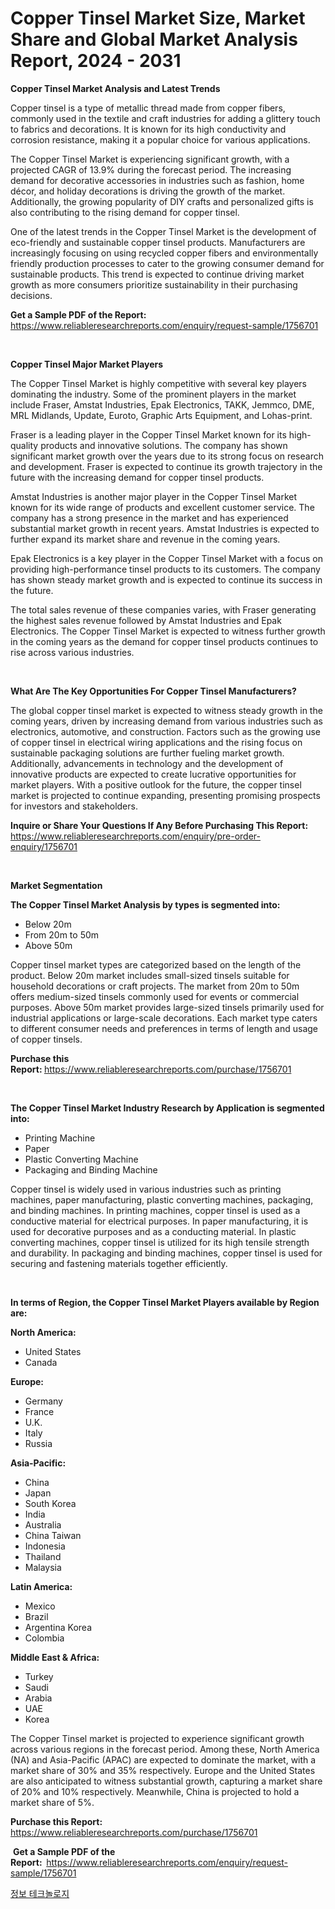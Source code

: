 <p><h1>Copper Tinsel Market Size, Market Share and Global Market Analysis Report, 2024 - 2031</h1></p><p><strong>Copper Tinsel Market Analysis and Latest Trends</strong></p>
<p><p>Copper tinsel is a type of metallic thread made from copper fibers, commonly used in the textile and craft industries for adding a glittery touch to fabrics and decorations. It is known for its high conductivity and corrosion resistance, making it a popular choice for various applications.</p><p>The Copper Tinsel Market is experiencing significant growth, with a projected CAGR of 13.9% during the forecast period. The increasing demand for decorative accessories in industries such as fashion, home décor, and holiday decorations is driving the growth of the market. Additionally, the growing popularity of DIY crafts and personalized gifts is also contributing to the rising demand for copper tinsel.</p><p>One of the latest trends in the Copper Tinsel Market is the development of eco-friendly and sustainable copper tinsel products. Manufacturers are increasingly focusing on using recycled copper fibers and environmentally friendly production processes to cater to the growing consumer demand for sustainable products. This trend is expected to continue driving market growth as more consumers prioritize sustainability in their purchasing decisions.</p></p>
<p><strong>Get a Sample PDF of the Report:&nbsp;</strong> <a href="https://www.reliableresearchreports.com/enquiry/request-sample/1756701">https://www.reliableresearchreports.com/enquiry/request-sample/1756701</a></p>
<p>&nbsp;</p>
<p><strong>Copper Tinsel Major Market Players</strong></p>
<p><p>The Copper Tinsel Market is highly competitive with several key players dominating the industry. Some of the prominent players in the market include Fraser, Amstat Industries, Epak Electronics, TAKK, Jemmco, DME, MRL Midlands, Update, Euroto, Graphic Arts Equipment, and Lohas-print.</p><p>Fraser is a leading player in the Copper Tinsel Market known for its high-quality products and innovative solutions. The company has shown significant market growth over the years due to its strong focus on research and development. Fraser is expected to continue its growth trajectory in the future with the increasing demand for copper tinsel products.</p><p>Amstat Industries is another major player in the Copper Tinsel Market known for its wide range of products and excellent customer service. The company has a strong presence in the market and has experienced substantial market growth in recent years. Amstat Industries is expected to further expand its market share and revenue in the coming years.</p><p>Epak Electronics is a key player in the Copper Tinsel Market with a focus on providing high-performance tinsel products to its customers. The company has shown steady market growth and is expected to continue its success in the future.</p><p>The total sales revenue of these companies varies, with Fraser generating the highest sales revenue followed by Amstat Industries and Epak Electronics. The Copper Tinsel Market is expected to witness further growth in the coming years as the demand for copper tinsel products continues to rise across various industries.</p></p>
<p>&nbsp;</p>
<p><strong>What Are The Key Opportunities For Copper Tinsel Manufacturers?</strong></p>
<p><p>The global copper tinsel market is expected to witness steady growth in the coming years, driven by increasing demand from various industries such as electronics, automotive, and construction. Factors such as the growing use of copper tinsel in electrical wiring applications and the rising focus on sustainable packaging solutions are further fueling market growth. Additionally, advancements in technology and the development of innovative products are expected to create lucrative opportunities for market players. With a positive outlook for the future, the copper tinsel market is projected to continue expanding, presenting promising prospects for investors and stakeholders.</p></p>
<p><strong>Inquire or Share Your Questions If Any Before Purchasing This Report:</strong> <a href="https://www.reliableresearchreports.com/enquiry/pre-order-enquiry/1756701">https://www.reliableresearchreports.com/enquiry/pre-order-enquiry/1756701</a></p>
<p>&nbsp;</p>
<p><strong>Market Segmentation</strong></p>
<p><strong>The Copper Tinsel Market Analysis by types is segmented into:</strong></p>
<p><ul><li>Below 20m</li><li>From 20m to 50m</li><li>Above 50m</li></ul></p>
<p><p>Copper tinsel market types are categorized based on the length of the product. Below 20m market includes small-sized tinsels suitable for household decorations or craft projects. The market from 20m to 50m offers medium-sized tinsels commonly used for events or commercial purposes. Above 50m market provides large-sized tinsels primarily used for industrial applications or large-scale decorations. Each market type caters to different consumer needs and preferences in terms of length and usage of copper tinsels.</p></p>
<p><strong>Purchase this Report:&nbsp;</strong><a href="https://www.reliableresearchreports.com/purchase/1756701">https://www.reliableresearchreports.com/purchase/1756701</a></p>
<p>&nbsp;</p>
<p><strong>The Copper Tinsel Market Industry Research by Application is segmented into:</strong></p>
<p><ul><li>Printing Machine</li><li>Paper</li><li>Plastic Converting Machine</li><li>Packaging and Binding Machine</li></ul></p>
<p><p>Copper tinsel is widely used in various industries such as printing machines, paper manufacturing, plastic converting machines, packaging, and binding machines. In printing machines, copper tinsel is used as a conductive material for electrical purposes. In paper manufacturing, it is used for decorative purposes and as a conducting material. In plastic converting machines, copper tinsel is utilized for its high tensile strength and durability. In packaging and binding machines, copper tinsel is used for securing and fastening materials together efficiently.</p></p>
<p>&nbsp;</p>
<p><strong>In terms of Region, the Copper Tinsel Market Players available by Region are:</strong></p>
<p>
    <p> <strong> North America: </strong>
        <ul>
            <li>United States</li>
            <li>Canada</li>
        </ul>
        </p> 
    <p> <strong> Europe: </strong>
        <ul>
            <li>Germany</li>
            <li>France</li>
            <li>U.K.</li>
            <li>Italy</li>
            <li>Russia</li>
        </ul>
        </p> 
    <p> <strong> Asia-Pacific: </strong>
        <ul>
            <li>China</li>
            <li>Japan</li>
            <li>South Korea</li>
            <li>India</li>
            <li>Australia</li>
            <li>China Taiwan</li>
            <li>Indonesia</li>
            <li>Thailand</li>
            <li>Malaysia</li>
        </ul>
        </p> 
    <p> <strong> Latin America: </strong>
        <ul>
            <li>Mexico</li>
            <li>Brazil</li>
            <li>Argentina Korea</li>
            <li>Colombia</li>
        </ul>
        </p> 
    <p> <strong> Middle East & Africa: </strong>
        <ul>
            <li>Turkey</li>
            <li>Saudi</li>
            <li>Arabia</li>
            <li>UAE</li>
            <li>Korea</li>
        </ul>
    </p>
    </p>
<p><p>The Copper Tinsel market is projected to experience significant growth across various regions in the forecast period. Among these, North America (NA) and Asia-Pacific (APAC) are expected to dominate the market, with a market share of 30% and 35% respectively. Europe and the United States are also anticipated to witness substantial growth, capturing a market share of 20% and 10% respectively. Meanwhile, China is projected to hold a market share of 5%.</p></p>
<p><strong>Purchase this Report: </strong><a href="https://www.reliableresearchreports.com/purchase/1756701">https://www.reliableresearchreports.com/purchase/1756701</a></p>
<p>&nbsp;<strong>Get a Sample PDF of the Report:&nbsp;&nbsp;</strong><a href="https://www.reliableresearchreports.com/enquiry/request-sample/1756701">https://www.reliableresearchreports.com/enquiry/request-sample/1756701</a></p>
<p><strong></strong></p>
<p><p><a href="https://github.com/crfsywufhm81415/Market-Research-Report-List-1/blob/main/942645514941.md">정보 테크놀로지</a></p></p>
